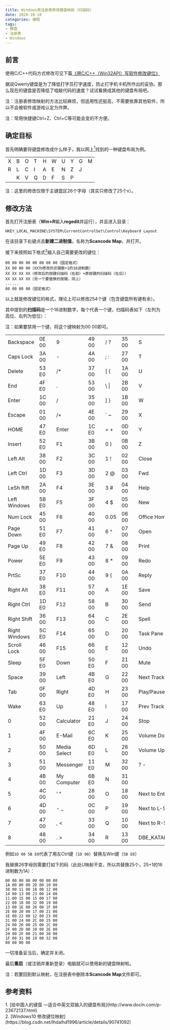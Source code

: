```yaml
---
title: Windows用注册表修改键盘映射（扫描码）
date: 2020-10-18
categories: 编程
tags:
- 键盘
- 注册表
- Windows
---
```


## 前言

使用C/C++代码方式修改可见下篇[《用C/C++（Win32API）写软件修改键位》](../用C_C++（Win32API）写软件修改键位)

据说Qwerty键盘是为了降低打字员打字速度，防止打字机卡机所作出的妥协。那么现在的键盘是否降低了咱敲代码的速度？试试看换成其他的键盘布局吧。

注：注册表修改映射的方法比较麻烦，但适用性还挺高，不需要依靠其他软件，所以不会被软件或游戏认定为作弊。

注：常用快捷键Ctrl+Z、Ctrl+C等可能会变的不方便。

## 确定目标

首先明确要将键盘修改成什么样子，我以网上[<sup>1</sup>](#refer-anchor-1)找到的一种键盘布局为例。

|     |     |     |     |     |     |     |     |     |     |
| --- | --- | --- | --- | --- | --- | --- | --- | --- | --- |
| X   | B   | O   | T   | H   | W   | U   | Y   | G   | M   |
| R   | L   | C   | I   | A   | E   | N   | Z   | J   |     |
|     | K   | V   | Q   | D   | F   | S   | P   |     |     |

注：这里的修改仅限于主键盘区26个字母（其实只修改了25个x）。

## 修改方法

首先打开注册表（**Win+R**输入**regedit**并运行），并且进入目录：

```url
HKEY_LOCAL_MACHINE\SYSTEM\CurrentControlSet\Control\Keyboard Layout
```

在该目录下右键点击**新建二进制值**，名称为**Scancode Map**，并打开。

接下来按照如下格式[<sup>2</sup>](#refer-anchor-2)输入自己需要更改的键位：

```Binary
00 00 00 00 00 00 00 00（固定格式）
XX 00 00 00（XX为修改的总键数+1的16进制数）
XX XX XX XX（修改后的按键扫描码（在前）+原按键的扫描码（在后））
XX XX XX XX（另一个要替换的按键，同上）
......
00 00 00 00（固定格式）
```

以上就是修改键位的格式，理论上可以修改254个键（包含键盘所有键有余）。

其中提到的**扫描码**是一个16进制数字，每个代表一个键，扫描码表如下（左列为高位、右列为低位）：

注：如果要禁用一个键，将这个键映射为00 00即可。

|               |       |     |              |       |     |          |       |     |                 |       |     |                 |       |
| ------------- | ----- | --- | ------------ | ----- | --- | -------- | ----- | --- | --------------- | ----- | --- | --------------- | ----- |
| Backspace     | 0E 00 |     | 9            | 49 00 |     | / ?      | 35 00 |     | S               | 1F 00 |     | DBE_SBCSCHAR    | 77 E0 |
| Caps Lock     | 3A 00 |     | -            | 4A 00 |     | ; :      | 27 00 |     | T               | 14 00 |     | CONVERT         | 79 E0 |
| Delete        | 53 E0 |     | /*           | 37 00 |     | [ {      | 1A 00 |     | U               | 16 00 |     | NONCONVERT      | 7B E0 |
| End           | 4F E0 |     | .            | 53 00 |     | \ &#124; | 2B 00 |     | V               | 2F 00 |     | Internet        | 01 E0 |
| Enter         | 1C 00 |     | /            | 35 00 |     | ] }      | 1B 00 |     | W               | 11 00 |     | iTouch          | 13 E0 |
| Escape        | 01 00 |     | /+           | 4E 00 |     | ` ~      | 29 00 |     | X               | 2D 00 |     | Shopping        | 04 E0 |
| HOME          | 47 E0 |     | Enter        | 1C E0 |     | = +      | 0D 00 |     | Y               | 15 00 |     | Webcam          | 12 E0 |
| Insert        | 52 E0 |     | F1           | 3B 00 |     | 0 )      | 0B 00 |     | Z               | 2C 00 |     | Back            | 6A E0 |
| Left Alt      | 38 00 |     | F2           | 3C 00 |     | 1 !      | 02 00 |     | Close           | 40 E0 |     | Favorites       | 66 E0 |
| Left Ctrl     | 1D 00 |     | F3           | 3D 00 |     | 2 @      | 03 00 |     | Fwd             | 42 E0 |     | Forward         | 69 E0 |
| LeSh ftift    | 2A 00 |     | F4           | 3E 00 |     | 3 #      | 04 00 |     | Help            | 3B E0 |     | HOME            | 32 E0 |
| Left Windows  | 5B E0 |     | F5           | 3F 00 |     | 4 $      | 05 00 |     | New             | 3E E0 |     | Refresh         | 67 E0 |
| Num Lock      | 45 00 |     | F6           | 40 00 |     | 0.05     | 06 00 |     | Office Home     | 3C E0 |     | Search          | 65 E0 |
| Page Down     | 51 E0 |     | F7           | 41 00 |     | 6 ^      | 07 00 |     | Open            | 3F E0 |     | Stop            | 68 E0 |
| Page Up       | 49 E0 |     | F8           | 42 00 |     | 7 &      | 08 00 |     | Print           | 58 E0 |     | My Pictures     | 64 E0 |
| Power         | 5E E0 |     | F9           | 43 00 |     | 8 *      | 09 00 |     | Redo            | 07 E0 |     | My Music        | 3C E0 |
| PrtSc         | 37 E0 |     | F10          | 44 00 |     | 9 (      | 0A 00 |     | Reply           | 41 E0 |     | Mute            | 20 E0 |
| Right Alt     | 38 E0 |     | F11          | 57 00 |     | A        | 1E 00 |     | Save            | 57 E0 |     | Play/Pause      | 22 E0 |
| Right Ctrl    | 1D E0 |     | F12          | 58 00 |     | B        | 30 00 |     | Send            | 43 E0 |     | Stop            | 24 E0 |
| Right Shift   | 36 00 |     | F13          | 64 00 |     | C        | 2E 00 |     | Spell           | 23 E0 |     | +(Volume up)    | 30 E0 |
| Right Windows | 5C E0 |     | F14          | 65 00 |     | D        | 20 00 |     | Task Pane       | 3D E0 |     | - (Volume down) | 2E E0 |
| Scroll Lock   | 46 00 |     | F15          | 66 00 |     | E        | 12 00 |     | Undo            | 08 E0 |     | Media           | 6D E0 |
| Sleep         | 5F E0 |     | Down         | 50 E0 |     | F        | 21 00 |     | Mute            | 20 E0 |     | Mail            | 6C E0 |
| Space         | 39 00 |     | Left         | 4B E0 |     | G        | 22 00 |     | Next Track      | 19 E0 |     | Web/Home        | 32 E0 |
| Tab           | 0F 00 |     | Right        | 4D E0 |     | H        | 23 00 |     | Play/Pause      | 22 E0 |     | Messenger       | 05 E0 |
| Wake          | 63 E0 |     | Up           | 48 E0 |     | I        | 17 00 |     | Prev Track      | 10 E0 |     | Calculator      | 21 E0 |
| 0             | 52 00 |     | Calculator   | 21 E0 |     | J        | 24 00 |     | Stop            | 24 E0 |     | Log Off         | 16 E0 |
| 1             | 4F 00 |     | E-Mail       | 6C E0 |     | K        | 25 00 |     | Volume Down     | 2E E0 |     | Sleep           | 5F E0 |
| 2             | 50 00 |     | Media Select | 6D E0 |     | L        | 26 00 |     | Volume Up       | 30 E0 |     | Help(on ke F1y) | 3B E0 |
| 3             | 51 00 |     | Messenger    | 11 E0 |     | M        | 32 00 |     | ? -             | 7D 00 |     | Undo(on ke F2y) | 08 E0 |
| 4             | 4B 00 |     | My Computer  | 6B E0 |     | N        | 31 00 |     |                 | 45 E0 |     | Redo(on ke F3y) | 07 E0 |
| 5             | 4C 00 |     | ’ ”          | 28 00 |     | O        | 18 00 |     | Next to Enter   | 2B E0 |     | Fwd (on ke F8y) | 42 E0 |
| 6             | 4D 00 |     | - _          | 0C 00 |     | P        | 19 00 |     | Next to L-Shift | 56 E0 |     | Send(on ke F9y) | 43 E0 |
| 7             | 47 00 |     | , <          | 33 00 |     | Q        | 10 00 |     | Next to R-Shift | 73 E0 |     |                 |       |
| 8             | 48 00 |     | . >          | 34 00 |     | R        | 13 00 |     | DBE_KATAKANA    | 70 E0 |     |                 |       |

例如`1D 00 5B E0`代表了用左Ctrl键（`1D 00`）替换左Win键（`5B E0`）

我替换26字母则需要打如下的码（此处U映射不变，所以共替换25个，25+1的16进制数为1A）：

```Binary
00 00 00 00 00 00 00 00
1A 00 00 00 2D 00 10 00
30 00 11 00 18 00 12 00
14 00 13 00 23 00 14 00
11 00 15 00 15 00 17 00
22 00 18 00 32 00 19 00
13 00 1E 00 26 00 1F 00
2E 00 20 00 17 00 21 00
1E 00 22 00 12 00 23 00
31 00 24 00 2C 00 25 00
24 00 26 00 25 00 2C 00
2F 00 2D 00 10 00 2E 00
20 00 2F 00 21 00 30 00
1F 00 31 00 19 00 32 00
00 00 00 00
```

一切准备妥当后，确定并关闭。

最后**重启**（或注销并重新登录）电脑就可以使用新的键盘映射啦。

注：若要回到默认映射，在注册表中删除本**Scancode Map**文件即可。

## 参考资料

<div id="refer-anchor-1"/>
1. [给中国人的键盘 —适合中英文双输入的键盘布局](http://www.docin.com/p-23672137.html)

<div id="refer-anchor-2"/>
2. [Windows10 修改键位映射](https://blog.csdn.net/lhdalhd1996/article/details/90741092)
